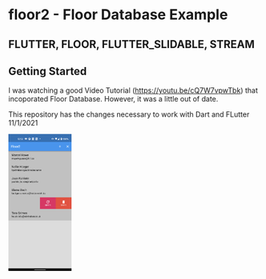 # floor2 - Floor Database Example

## FLUTTER, FLOOR, FLUTTER_SLIDABLE, STREAM 

## Getting Started

I was watching a good Video Tutorial (https://youtu.be/cQ7W7vpwTbk) that incoporated Floor Database.
However, it was a little out of date.

This repository has the changes necessary to work with Dart and FLutter 11/1/2021

<img src="https://github.com/maydev99/floor2/blob/master/flutter_02.png" width=25% height=25%>
